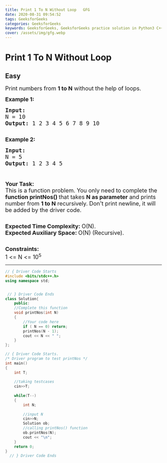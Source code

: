 ```yaml
---
title: Print 1 To N Without Loop   GFG
date: 2020-08-31 09:54:52
tags: GeeksforGeeks
categories: GeeksforGeeks
keywords: GeeksforGeeks, GeeksforGeeks practice solution in Python3 C++ Java, Print 1 To N Without Loop - GFG solution
cover: /assets/img/gfg.webp
---
```



# Print 1 To N Without Loop
## Easy
<div class="problem-statement">
                <p></p><p><span style="font-size:18px">Print numbers from <strong>1 to N</strong> without the help of loops.</span></p>

<p><span style="font-size:18px"><strong>Example 1:</strong></span></p>

<pre><span style="font-size:18px"><strong>Input:
</strong>N = 10
<strong>Output: </strong>1 2 3 4 5 6 7 8 9 10
</span></pre>

<p><br>
<span style="font-size:18px"><strong>Example 2:</strong></span></p>

<pre><span style="font-size:18px"><strong>Input:
</strong>N = 5
<strong>Output: </strong>1 2 3 4 5</span></pre>

<p>&nbsp;</p>

<p><strong><span style="font-size:18px">Your Task:</span></strong><br>
<span style="font-size:18px">This is a function problem. You only need to complete the <strong>function printNos()&nbsp;</strong>that takes <strong>N as parameter</strong> and prints number from <strong>1 to N</strong> recursively. Don't print newline, it will be added by the driver code.</span></p>

<p><br>
<span style="font-size:18px"><strong>Expected Time Complexity:&nbsp;</strong>O(N).<br>
<strong>Expected Auxiliary Space:&nbsp;</strong>O(N) (Recursive).</span></p>

<p><br>
<span style="font-size:18px"><strong>Constraints:</strong><br>
1 &lt;= N &lt;= 10<sup>5</sup></span></p>
 <p></p>
            </div>

---




```cpp
// { Driver Code Starts
#include <bits/stdc++.h>
using namespace std;


 // } Driver Code Ends
class Solution{
    public:
    //Complete this function
    void printNos(int N)
    {
        //Your code here
        if ( N == 0) return;
        printNos(N - 1);
        cout << N << " ";
    }
};

// { Driver Code Starts.
/* Driver program to test printNos */
int main()
{
    int T;
    
    //taking testcases
    cin>>T;
    
    while(T--)
    {
        int N;
        
        //input N
        cin>>N;
        Solution ob;
        //calling printNos() function
        ob.printNos(N);
        cout << "\n";
    }
    return 0;
}
  // } Driver Code Ends
```
